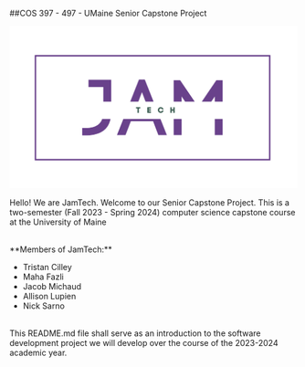 ##COS 397 - 497 - UMaine Senior Capstone Project 
<!-- This next line is for rendering our team logo from the Logo directory -->
![jamTechLogo](Logo/jamTechLogo.png)

Hello! We are JamTech. Welcome to our Senior Capstone Project. 
This is a two-semester (Fall 2023 - Spring 2024) computer science capstone course at the University of Maine

<br>
**Members of JamTech:**

* Tristan Cilley<!-- Write your Name Below, use * for bullet point -->
* Maha Fazli
* Jacob Michaud
* Allison Lupien
* Nick Sarno

<br>
This README.md file shall serve as an introduction to the software development project we will develop over the course of the 2023-2024 academic year.





